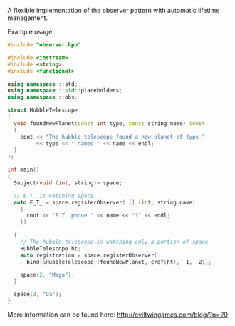 A flexible implementation of the observer pattern with automatic lifetime management.

Example usage:
```cpp
#include "observer.hpp"

#include <iostream>
#include <string>
#include <functional>

using namespace ::std;
using namespace ::std::placeholders;
using namespace ::obs;

struct HubbleTelescope
{
  void foundNewPlanet(const int type, const string name) const
  {
    cout << "The hubble telescope found a new planet of type " 
         << type << " named " << name << endl;
  }
};

int main()
{
  Subject<void (int, string)> space;

  // E.T. is watching space
  auto E_T_ = space.registerObserver( [] (int, string name) 
    {
      cout << "E.T. phone " << name << "?" << endl;
    });

  {
    // The hubble telescope is watching only a portion of space
    HubbleTelescope ht;
    auto registration = space.registerObserver(
      bind(&HubbleTelescope::foundNewPlanet, cref(ht), _1, _2));

    space(2, "Mogo"); 
  }

  space(3, "Oa");
}
```

More information can be found here: http://eviltwingames.com/blog/?p=20
